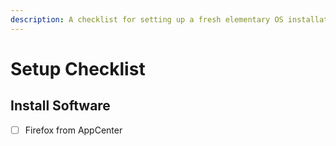 ```yaml
---
description: A checklist for setting up a fresh elementary OS installation.
---
```


# Setup Checklist

## Install Software

* [ ] Firefox from AppCenter

